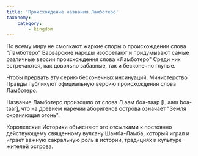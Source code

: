 ```yaml
---
title: 'Происхождение названия Ламботеро'
taxonomy:
    category:
        - kingdom
---
```


По всему миру не смолкают жаркие споры о происхождении слова "Ламботеро"
Варварские народы изобретают и придумывают самые различные версии происхождения слова «Ламботеро" Среди них встречаются, как довольно забавные, так и бесконечно глупые.

Чтобы прервать эту серию бесконечных инсинуаций, Министерство Правды публикуют официальную версию происхождения слова Ламботеро.

Название Ламботеро произошло от слова Л аам боа-таар [L aam boa-taar], что на древнем наречии аборигенов острова означает "Земля охраняющая огонь".

Королевские Историки объясняют это отсылками к постоянно действующему священному вулкану Шамба-Ламба, который играл и играет важную сакральную роль в истории, традициях и культуре жителей острова.